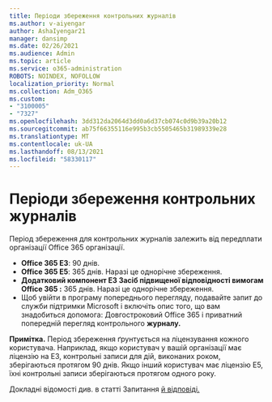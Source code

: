```yaml
---
title: Періоди збереження контрольних журналів
ms.author: v-aiyengar
author: AshaIyengar21
manager: dansimp
ms.date: 02/26/2021
ms.audience: Admin
ms.topic: article
ms.service: o365-administration
ROBOTS: NOINDEX, NOFOLLOW
localization_priority: Normal
ms.collection: Adm_O365
ms.custom:
- "3100005"
- "7327"
ms.openlocfilehash: 3dd312da2064d3dd0a6d37cb074c0d9b39a20b12
ms.sourcegitcommit: ab75f66355116e995b3cb5505465b31989339e28
ms.translationtype: MT
ms.contentlocale: uk-UA
ms.lasthandoff: 08/13/2021
ms.locfileid: "58330117"
---
```

# <a name="about-audit-logs-retention-periods"></a>Періоди збереження контрольних журналів

Період збереження для контрольних журналів залежить від передплати організації Office 365 організації.

- **Office 365 E3**: 90 днів.
- **Office 365 E5**: 365 днів. Наразі це однорічне збереження.
- **Додатковий компонент E3 Засіб підвищеної відповідності вимогам Office 365 :** 365 днів. Наразі це однорічне збереження.
- Щоб увійти в програму попереднього перегляду, подавайте запит до служби підтримки Microsoft і включіть опис того, що вам знадобиться допомога: Довгостроковий Office 365 і приватний попередній перегляд контрольного **журналу.**

**Примітка.** Період збереження ґрунтується на ліцензування кожного користувача. Наприклад, якщо користувач у вашій організації має ліцензію на E3, контрольні записи для дій, виконаних роком, зберігаються протягом 90 днів. Якщо інший користувач має ліцензію E5, їхні контрольні записи зберігаються протягом одного року.

Докладні відомості див. в статті Запитання [й відповіді.](https://go.microsoft.com/fwlink/?linkid=2115336)
